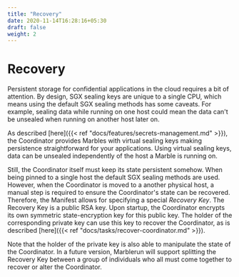 ```yaml
---
title: "Recovery"
date: 2020-11-14T16:28:16+05:30
draft: false
weight: 2
---
```


# Recovery

Persistent storage for confidential applications in the cloud requires a bit of attention.
By design, SGX sealing keys are unique to a single CPU, which means using the default SGX sealing methods has some caveats.
For example, sealing data while running on one host could mean the data can't be unsealed when running on another host later on.

As described [here]({{< ref "docs/features/secrets-management.md" >}}), the Coordinator provides Marbles with virtual sealing keys making persistence straightforward for your applications.
Using virtual sealing keys, data can be unsealed independently of the host a Marble is running on.

Still, the Coordinator itself must keep its state persistent somehow. When being pinned to a single host the default SGX sealing methods are used. However, when the Coordinator is moved to a another physical host, a manual step is required to ensure the Coordinator's state can be recovered.
Therefore, the Manifest allows for specifying a special *Recovery Key*. The Recovery Key is a public RSA key. Upon startup, the Coordinator encrypts its own symmetric state-encryption key for this public key. The holder of the corresponding private key can use this key to recover the Coordinator, as is described [here]({{< ref "docs/tasks/recover-coordinator.md" >}}).

Note that the holder of the private key is also able to manipulate the state of the Coordinator. In a future version, Marblerun will support splitting the Recovery Key between a group of individuals who all must come together to recover or alter the Coordinator.
